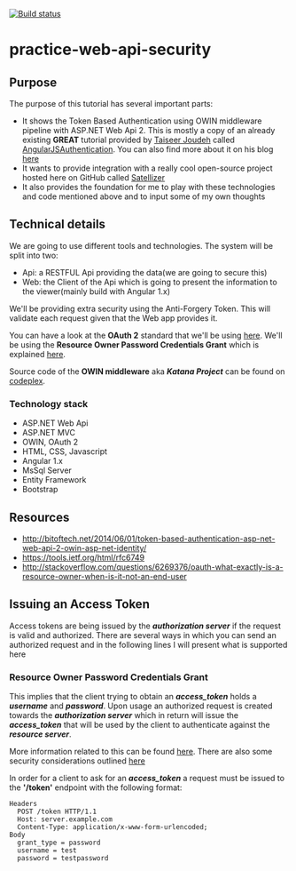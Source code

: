 [![Build status](https://ci.appveyor.com/api/projects/status/6d1wt5hjaag1qxbh?svg=true)](https://ci.appveyor.com/project/aoancea/practice-web-api-security)

# practice-web-api-security

## Purpose
The purpose of this tutorial has several important parts:
  * It shows the Token Based Authentication using OWIN middleware pipeline with ASP.NET Web Api 2. This is mostly a copy of an already existing **GREAT** tutorial provided by [Taiseer Joudeh](https://github.com/tjoudeh) called [AngularJSAuthentication](https://github.com/tjoudeh/AngularJSAuthentication). You can also find more about it on his blog [here](http://bitoftech.net/2014/06/01/token-based-authentication-asp-net-web-api-2-owin-asp-net-identity/)
  * It wants to provide integration with a really cool open-source project hosted here on GitHub called [Satellizer](https://github.com/sahat/satellizer)
  * It also provides the foundation for me to play with these technologies and code mentioned above and to input some of my own thoughts

## Technical details
We are going to use different tools and technologies. The system will be split into two:
  * Api: a RESTFUL Api providing the data(we are going to secure this)
  * Web: the Client of the Api which is going to present the information to the viewer(mainly build with Angular 1.x)

We'll be providing extra security using the Anti-Forgery Token. This will validate each request given that the Web app provides it.

You can have a look at the **OAuth 2** standard that we'll be using [here](https://tools.ietf.org/html/rfc6749). We'll be using the **Resource Owner Password Credentials Grant** which is explained [here](http://tools.ietf.org/html/rfc6749#section-4.3).

Source code of the **OWIN middleware** aka ***Katana Project*** can be found on [codeplex](https://katanaproject.codeplex.com/SourceControl/latest#README).

### Technology stack
 * ASP.NET Web Api
 * ASP.NET MVC
 * OWIN, OAuth 2
 * HTML, CSS, Javascript
 * Angular 1.x
 * MsSql Server
 * Entity Framework
 * Bootstrap


## Resources
 * http://bitoftech.net/2014/06/01/token-based-authentication-asp-net-web-api-2-owin-asp-net-identity/
 * https://tools.ietf.org/html/rfc6749
 * http://stackoverflow.com/questions/6269376/oauth-what-exactly-is-a-resource-owner-when-is-it-not-an-end-user

## Issuing an Access Token
Access tokens are being issued by the ***authorization server*** if the request is valid and authorized. There are several ways in which you can send an authorized request and in the following lines I will present what is supported here

### Resource Owner Password Credentials Grant
This implies that the client trying to obtain an ***access_token*** holds a ***username*** and ***password***. Upon usage an authorized request is created towards the ***authorization server*** which in return will issue the ***access_token*** that will be used by the client to authenticate against the ***resource server***.

More information related to this can be found [here](https://tools.ietf.org/html/rfc6749#section-4.3). There are also some security considerations outlined [here](https://tools.ietf.org/html/rfc6749#section-10.7)

In order for a client to ask for an ***access_token*** a request must be issued to the **'/token'** endpoint with the following format:

```
Headers
  POST /token HTTP/1.1
  Host: server.example.com
  Content-Type: application/x-www-form-urlencoded;
Body
  grant_type = password
  username = test
  password = testpassword
```

